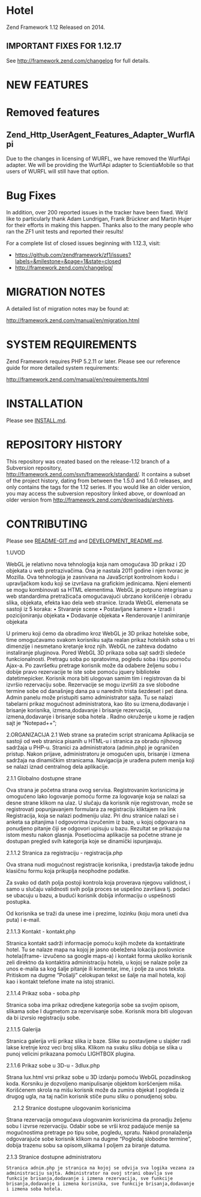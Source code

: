 Hotel
===================

Zend Framework 1.12
Released on 2014.

IMPORTANT FIXES FOR 1.12.17
---------------------------

See http://framework.zend.com/changelog for full details.

NEW FEATURES
============

Removed features
================

Zend_Http_UserAgent_Features_Adapter_WurflApi
---------------------------------------------

Due to the changes in licensing of WURFL, we have removed the WurflApi
adapter. We will be providing the WurflApi adapter to ScientiaMobile so
that users of WURFL will still have that option.

Bug Fixes
=========

In addition,  over 200 reported issues in the tracker have been fixed.
We’d like to particularly thank Adam Lundrigan, Frank Brückner and
Martin Hujer for their efforts in making this happen. Thanks also to the
many people who ran the ZF1 unit tests and reported their results!

For a complete list of closed issues beginning with 1.12.3, visit:

 * https://github.com/zendframework/zf1/issues?labels=&milestone=&page=1&state=closed
 * http://framework.zend.com/changelog/

MIGRATION NOTES
===============

A detailed list of migration notes may be found at:

http://framework.zend.com/manual/en/migration.html

SYSTEM REQUIREMENTS
===================

Zend Framework requires PHP 5.2.11 or later. Please see our reference
guide for more detailed system requirements:

http://framework.zend.com/manual/en/requirements.html

INSTALLATION
============

Please see [INSTALL.md](INSTALL.md).

REPOSITORY HISTORY
==================

This repository was created based on the release-1.12 branch of a Subversion
repository, http://framework.zend.com/svn/framework/standard/. It contains a
subset of the project history, dating from between the 1.5.0 and 1.6.0 releases,
and only contains the tags for the 1.12 series. If you would like an older
version, you may access the subversion repository linked above, or download an
older version from http://framework.zend.com/downloads/archives.

CONTRIBUTING
============

Please see [README-GIT.md](README-GIT.md) and
[DEVELOPMENT_README.md](DEVELOPMENT_README.md).

1.UVOD


WebGL je relativno nova tehnologija koja nam omogućava 3D prikaz i 2D objekata u web pretrazivačima. Ona je nastala 2011 godine i njen tvorac je Mozilla. Ova tehnologija je zasnivana na JavaScript kontrolnom kodu i upravljačkom kodu koji se izvršava na grafickim jedinicama. Njeni elementi se mogu kombinovati sa HTML elementima.  WebGL je potpuno integrisan u web standardima pretražicača omogućavajući ubrzano korišćenje i obradu slika, objekata, efekta kao dela web stranice. 
Izrada WebGL elemenata se sastoji iz 5 koraka:
•	Stvaranje scene 
•	Postavljane kamere
•	Izradi i pozicijoniranju objekata
•	Dodavanje objekata
•	Renderovanje I animiranje objekata

U primeru koji ćemo da obradimo kroz WebGL je 3D prikaz hotelske sobe, time omogućavamo svakom korisniku sajta realan prikaz hotelskih soba u tri dimenzije i nesmetano kretanje kroz njih. WebGL ne zahteva dodatno instaliranje pluginova.
Pored WebGL 3D prikaza soba sajt sadrži sledeće funkcionalnosti. Pretragu soba po spratovima, pogledu soba i tipu pomoču Ajax-a. Po završetku pretrage korisnik može da odabere željenu sobu i dobije pravo rezervacije te iste sobe pomoću jquery biblioteke datetimepicker. 
Korisnik mora biti ulogovan samim tim i registrovan da bi izvršio rezervaciju sobe. Rezervacije se mogu izvršiti za sve slobodne termine sobe od današnjeg dana pa u narednih trista šezdeset i pet dana.
Admin panelu može pristupiti samo administrator sajta. Tu se nalazi tabelarni prikaz mogućnost administratora, kao što su izmena,dodavanje i brisanje korisnika, izmena,dodavanje i brisanje rezervacija, izmena,dodavanje i brisanje soba hotela . 
Radno okruženje u kome je radjen sajt je “Notepad++”;


2.ORGANIZACIJA
2.1 Web strane sa pratećim script stranicama
Aplikacija se sastoji od web stranica pisanih u HTML-u i stranica za obradu njihovog sadržaja u PHP-u. Stranici  za administratora (admin.php) je ograničen pristup. Nakon prijave, administratoru je omogućen upis, brisanje i izmena sadržaja na dinamičkim stranicama. Navigacija je urađena putem menija koji se nalazi iznad centralnog dela aplikacije. 


2.1.1 Globalno dostupne strane


 
Ova strana je početna strana ovog servisa. Registrovanim korisnicima je omogućeno lako logovanje pomoću forme za logovanje koja se nalazi sa desne strane klikom na ulaz. U slučaju da korisnik nije registrovan, može se registrovati popunjavanjem formulara za registraciju kliktajem na link Registracija, koja se nalazi podmeniju ulaz.
 Pri dnu stranice nalazi se i anketa sa pitanjima I odgovorima izvučenim iz baze, u kojoj odgovara na ponudjeno pitanje čiji se odgovori upisuju u bazu. Rezultat se prikazuju na istom mestu nakon glasnja.
Posetiocima aplikacije sa početne strane je dostupan pregled svih kategorija koje se dinamički ispunjavaju.

2.1.1.2 Stranica za registraciju  - registracija.php
 

Ova strana nudi mogućnost registracije korisnika, i predstavlja takođe jednu klasičnu formu koja prikuplja neophodne podatke.

 Za svako od datih polja postoji kontrola koja proverava njegovu validnost, i samo u slučaju validnosti svih polja proces  se uspešno završava tj. podaci se ubacuju u  bazu, a budući korisnik dobija informaciju o uspešnosti postupka.

Od korisnika se traži da unese ime i prezime, lozinku (koju mora uneti dva puta) i e-mail.


2.1.1.3 Kontakt - kontakt.php
 


Stranica kontakt sadrži informacije pomoću kojih možete da kontaktirate hotel. Tu se nalaze mapa na kojoj je jasno obeležena lokacija poslovnice hotela(iframe- izvučeno sa google maps-a) i kontakt forma ukoliko korisnik zeli direktno da kontaktira administraciju hotela, u kojoj se nalaze polje za unos e-maila sa kog šalje pitanje ili komentar, ime, i polje za unos teksta. 
Pritiskom na dugme ”Pošalji” celokupan tekst se šalje na mail hotela, koji kao i kontakt telefone imate na istoj stranici.


2.1.1.4 Prikaz soba - soba.php
 

Stranica soba ima prikaz odredjene kategorija sobe sa svojim opisom, slikama sobe I dugmetom za rezervisanje sobe. Korisnik mora biti ulogovan da bi izvrsio registraciju sobe.


2.1.1.5 Galerija 
 

Stranica galerija vrši prikaz slika iz baze. Slike su postavljene u slajder radi lakse kretnje kroz veci broj slika. Klikom na svaku sliku dobija se slika  u punoj velicini prikazana pomoću LIGHTBOX plugina.



 2.1.1.6 Prikaz sobe u 3D-u - 3dlux.php
 

Strana lux.html vrsi prikaz sobe u 3D izdanju pomoću WebGL pozadinskog koda. Korsniku je dozvoljeno manipulisanje objektom koršćenjem miša. Korišćenem skrola na mišu korisnik može da zumira objekat I pogleda iz drugog ugla, na taj način korisnik stiče punu sliku o ponudjenoj sobu.


 
2.1.2 Stranice dostupne ulogovanim korisnicima
 

Strana rezervacija omogućava ulogovanim korisnicima da pronadju željenu sobu I izvrse rezervaciju. Odabir sobe se vrši kroz padajuće menije sa mogućnostima pretrage po tipu sobe, pogledu, spratu. Nakod pronalaženja odgovarajuće sobe korisnik klikom na dugme “Pogledaj slobodne termine”, dobija trazenu sobu sa opisom,slikama I poljem za biranje datuma.



2.1.3 Stranice dostupne administratoru
 
	Stranica adnim.php je stranica na kojoj se odvija sva logika vezana za administraciju sajta. Administrator na ovoj strani obavlja sve funkcije brisanja,dodavanje i izmena rezervacija, sve funkcije brisanja,dodavanje i izmena korisnika, sve funkcije brisanja,dodavanje i izmena soba hotela.
